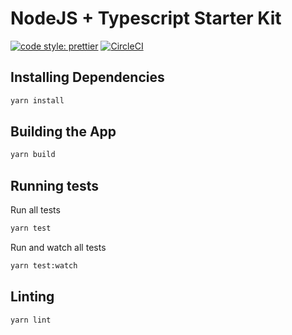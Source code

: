 # NodeJS + Typescript Starter Kit

[![code style: prettier](https://img.shields.io/badge/code_style-prettier-ff69b4.svg?style=flat-square)](https://github.com/prettier/prettier)
[![CircleCI](https://circleci.com/gh/postlight/nodejs-typescript-kit.svg?style=svg&circle-token=b5c2cc962fa1978930d0777eb81c47cc0cccb73d)](https://circleci.com/gh/postlight/nodejs-typescript-kit)

## Installing Dependencies

```bash
yarn install
```

## Building the App

```bash
yarn build
```

## Running tests

Run all tests

```bash
yarn test
```

Run and watch all tests

```bash
yarn test:watch
```

## Linting

```bash
yarn lint
```
